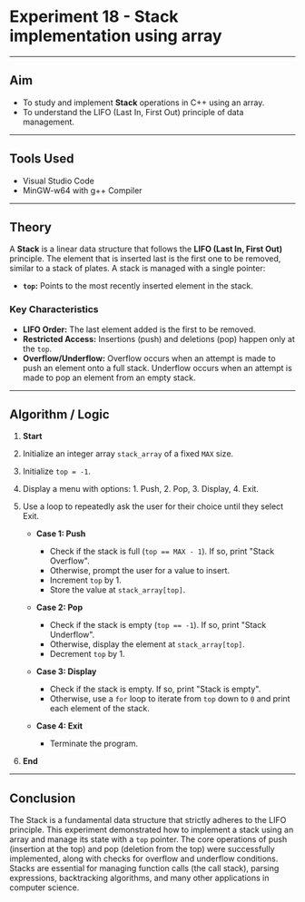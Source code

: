 # Experiment 18 - Stack implementation using array

---

## Aim
- To study and implement **Stack** operations in C++ using an array.
- To understand the LIFO (Last In, First Out) principle of data management.

---

## Tools Used
- Visual Studio Code
- MinGW-w64 with g++ Compiler

---

## Theory
A **Stack** is a linear data structure that follows the **LIFO (Last In, First Out)** principle. The element that is inserted last is the first one to be removed, similar to a stack of plates. A stack is managed with a single pointer:
- **`top`:** Points to the most recently inserted element in the stack.

### Key Characteristics
- **LIFO Order:** The last element added is the first to be removed.
- **Restricted Access:** Insertions (push) and deletions (pop) happen only at the `top`.
- **Overflow/Underflow:** Overflow occurs when an attempt is made to push an element onto a full stack. Underflow occurs when an attempt is made to pop an element from an empty stack.

---

## Algorithm / Logic
1.  **Start**
2.  Initialize an integer array `stack_array` of a fixed `MAX` size.
3.  Initialize `top = -1`.
4.  Display a menu with options: 1. Push, 2. Pop, 3. Display, 4. Exit.
5.  Use a loop to repeatedly ask the user for their choice until they select Exit.

    -   **Case 1: Push**
        -   Check if the stack is full (`top == MAX - 1`). If so, print "Stack Overflow".
        -   Otherwise, prompt the user for a value to insert.
        -   Increment `top` by 1.
        -   Store the value at `stack_array[top]`.

    -   **Case 2: Pop**
        -   Check if the stack is empty (`top == -1`). If so, print "Stack Underflow".
        -   Otherwise, display the element at `stack_array[top]`.
        -   Decrement `top` by 1.

    -   **Case 3: Display**
        -   Check if the stack is empty. If so, print "Stack is empty".
        -   Otherwise, use a `for` loop to iterate from `top` down to `0` and print each element of the stack.

    -   **Case 4: Exit**
        -   Terminate the program.

6.  **End**

---

## Conclusion
The Stack is a fundamental data structure that strictly adheres to the LIFO principle. This experiment demonstrated how to implement a stack using an array and manage its state with a `top` pointer. The core operations of push (insertion at the top) and pop (deletion from the top) were successfully implemented, along with checks for overflow and underflow conditions. Stacks are essential for managing function calls (the call stack), parsing expressions, backtracking algorithms, and many other applications in computer science.
